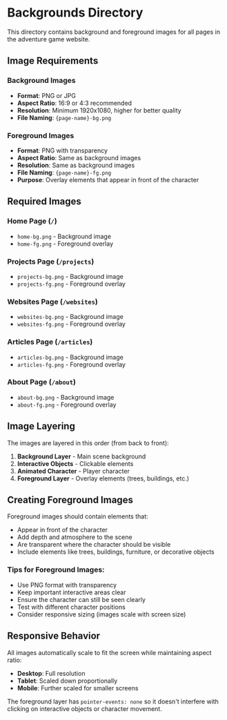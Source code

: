 # Backgrounds Directory

This directory contains background and foreground images for all pages in the adventure game website.

## Image Requirements

### Background Images
- **Format**: PNG or JPG
- **Aspect Ratio**: 16:9 or 4:3 recommended
- **Resolution**: Minimum 1920x1080, higher for better quality
- **File Naming**: `{page-name}-bg.png`

### Foreground Images
- **Format**: PNG with transparency
- **Aspect Ratio**: Same as background images
- **Resolution**: Same as background images
- **File Naming**: `{page-name}-fg.png`
- **Purpose**: Overlay elements that appear in front of the character

## Required Images

### Home Page (`/`)
- `home-bg.png` - Background image
- `home-fg.png` - Foreground overlay

### Projects Page (`/projects`)
- `projects-bg.png` - Background image
- `projects-fg.png` - Foreground overlay

### Websites Page (`/websites`)
- `websites-bg.png` - Background image
- `websites-fg.png` - Foreground overlay

### Articles Page (`/articles`)
- `articles-bg.png` - Background image
- `articles-fg.png` - Foreground overlay

### About Page (`/about`)
- `about-bg.png` - Background image
- `about-fg.png` - Foreground overlay

## Image Layering

The images are layered in this order (from back to front):
1. **Background Layer** - Main scene background
2. **Interactive Objects** - Clickable elements
3. **Animated Character** - Player character
4. **Foreground Layer** - Overlay elements (trees, buildings, etc.)

## Creating Foreground Images

Foreground images should contain elements that:
- Appear in front of the character
- Add depth and atmosphere to the scene
- Are transparent where the character should be visible
- Include elements like trees, buildings, furniture, or decorative objects

### Tips for Foreground Images:
- Use PNG format with transparency
- Keep important interactive areas clear
- Ensure the character can still be seen clearly
- Test with different character positions
- Consider responsive sizing (images scale with screen size)

## Responsive Behavior

All images automatically scale to fit the screen while maintaining aspect ratio:
- **Desktop**: Full resolution
- **Tablet**: Scaled down proportionally
- **Mobile**: Further scaled for smaller screens

The foreground layer has `pointer-events: none` so it doesn't interfere with clicking on interactive objects or character movement. 